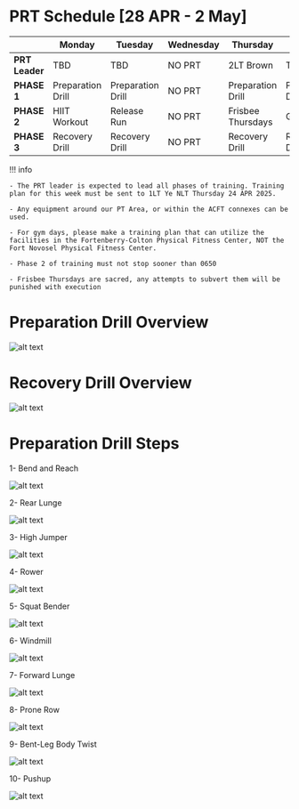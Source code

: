 # PRT Schedule [28 APR - 2 May]

|            | Monday               | Tuesday                  | Wednesday             | Thursday               | Friday               |
|------------|----------------------|--------------------------|-----------------------|------------------------|----------------------|
| **PRT Leader**    | TBD      | TBD         | NO PRT    |    2LT Brown      | TBD  |
| **PHASE 1**    | Preparation Drill      | Preparation Drill         | NO PRT   | Preparation Drill         | Preparation Drill  |
| **PHASE 2**   | HIIT Workout    | Release Run | NO PRT    | Frisbee Thursdays | Gym Day |
| **PHASE 3** | Recovery Drill   | Recovery Drill | NO PRT         | Recovery Drill | Recovery Drill |

!!! info

    - The PRT leader is expected to lead all phases of training. Training plan for this week must be sent to 1LT Ye NLT Thursday 24 APR 2025.

    - Any equipment around our PT Area, or within the ACFT connexes can be used. 

    - For gym days, please make a training plan that can utilize the facilities in the Fortenberry-Colton Physical Fitness Center, NOT the Fort Novosel Physical Fitness Center.

    - Phase 2 of training must not stop sooner than 0650

    - Frisbee Thursdays are sacred, any attempts to subvert them will be punished with execution


# Preparation Drill Overview

![alt text](army.mil-84285-2010-08-31-100802-1536x614.jpg)

# Recovery Drill Overview

![alt text](max1200-army.mil-84284-2010-08-31-100802.jpg)

# Preparation Drill Steps

1- Bend and Reach

![alt text](bend-and-reach-1.gif)

2- Rear Lunge

![alt text](rear-lunge.gif)

3- High Jumper

![alt text](high-jumper-1.gif)

4- Rower

![alt text](rower.gif)

5- Squat Bender

![alt text](squat-bender.gif)

6- Windmill

![alt text](windmill.gif)

7- Forward Lunge

![alt text](forward-lunge.gif)

8- Prone Row

![alt text](prone-row-1.gif)

9- Bent-Leg Body Twist

![alt text](bent-leg-body-twist.gif)

10- Pushup

![alt text](push-up-1.gif)

